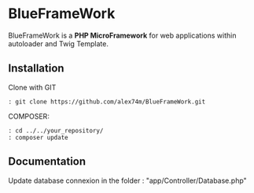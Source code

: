 # BlueFrameWork

BlueFrameWork is a **PHP MicroFramework** for web applications within autoloader and Twig Template.

Installation
------------
Clone with GIT

    : git clone https://github.com/alex74m/BlueFrameWork.git
COMPOSER:

    : cd ../../your_repository/
    : composer update
Documentation
-------------
Update database connexion in the folder :
"app/Controller/Database.php"





